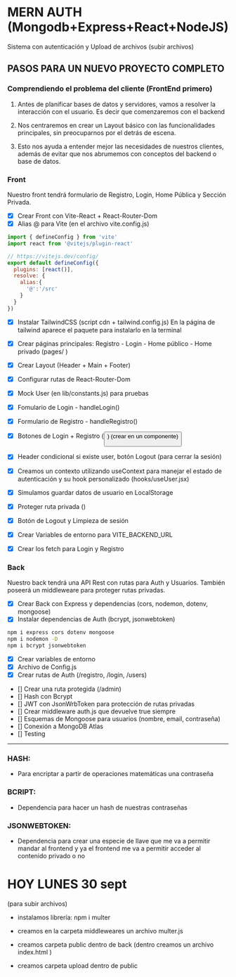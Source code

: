 # MERN AUTH (Mongodb+Express+React+NodeJS)

Sistema con autenticación y Upload de archivos (subir archivos)


## PASOS PARA UN NUEVO PROYECTO COMPLETO

### Comprendiendo el problema del cliente (FrontEnd primero)

1. Antes de planificar bases de datos y servidores, vamos a resolver la interacción con el usuario. Es decir que comenzaremos con el backend

2. Nos centraremos en crear un Layout básico con las funcionalidades principales, sin preocuparnos por el detrás de escena.

3. Esto nos ayuda a entender mejor las necesidades de nuestros clientes, además de evitar que nos abrumemos con conceptos del backend o base de datos.


### Front

Nuestro front tendrá formulario de Registro, Login, Home Pública y Sección Privada.

- [X] Crear Front con Vite-React + React-Router-Dom
- [X] Alias @ para Vite (en el archivo vite.config.js)
```js
import { defineConfig } from 'vite'
import react from '@vitejs/plugin-react'

// https://vitejs.dev/config/
export default defineConfig({
  plugins: [react()],
  resolve: {
    alias:{
      '@':'/src'
    }
  }
})
```
- [X] Instalar TailwindCSS (script cdn + tailwind.config.js) En la página de tailwind aparece el paquete para instalarlo en la terminal
- [X] Crear páginas principales: Registro - Login - Home público - Home privado (pages/ <Home><Login><Registro><Admin>)
- [X] Crear Layout (Header + Main + Footer)
- [X] Configurar rutas de React-Router-Dom
- [X] Mock User (en lib/constants.js) para pruebas
- [X] Fomulario de Login - handleLogin()
- [X] Formulario de Registro - handleRegistro()
- [X] Botones de Login + Registro (<Button>) (crear en un componente)
- [X] Header condicional si existe user, botón Logout (para cerrar la sesión)
- [X] Creamos un contexto utilizando useContext para manejar el estado de autenticación y su hook personalizado (hooks/useUser.jsx)
- [X] Simulamos guardar datos de usuario en LocalStorage
- [X] Proteger ruta privada (<PrivateRoute>)
- [X] Botón de Logout y Limpieza de sesión
- [X] Crear Variables de entorno para VITE_BACKEND_URL
- [X] Crear los fetch para Login y Registro




### Back

Nuestro back tendrá una API Rest con rutas para Auth y Usuarios. También poseerá un middleweare para proteger rutas privadas.

- [X] Crear Back con Express y dependencias (cors, nodemon, dotenv, mongoose)
- [X] Instalar dependencias de Auth (bcrypt, jsonwebtoken)
```bash
npm i express cors dotenv mongoose
npm i nodemon -D
npm i bcrypt jsonwebtoken
```
- [X] Crear variables de entorno
- [X] Archivo de Config.js
- [X] Crear rutas de Auth (/registro, /login, /users)
- [] Crear una ruta protegida (/admin)
- [] Hash con Bcrypt
- [] JWT con JsonWrbToken para protección de rutas privadas
- [] Crear middleware auth.js que devuelve true siempre
- [] Esquemas de Mongoose para usuarios (nombre, email, contraseña)
- [] Conexión a MongoDB Atlas
- [] Testing

-------------------------------

### HASH:
- Para encriptar a partir de operaciones matemáticas una contraseña

### BCRIPT:
- Dependencia para hacer un hash de nuestras contraseñas

### JSONWEBTOKEN:
- Dependencia para crear una especie de llave que me va a permitir mandar al frontend y ya el frontend me va a permitir acceder al contenido privado o no


# HOY LUNES 30 sept

(para subir archivos)
- instalamos librería:
 npm i multer

 - creamos en la carpeta middleweares un archivo multer.js

 - creamos carpeta public dentro de back (dentro creamos un archivo index.html
 )

 - creamos carpeta upload dentro de public

